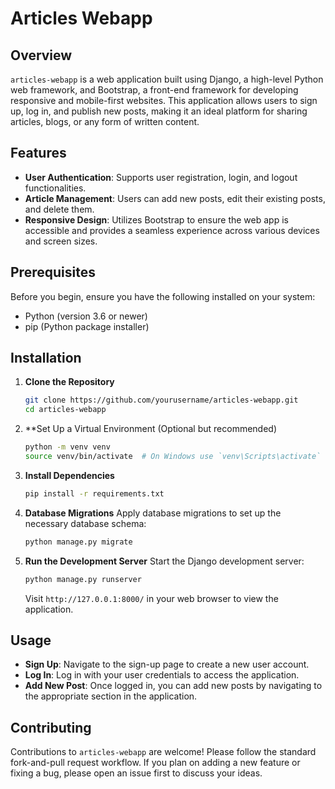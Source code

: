 # Articles Webapp

## Overview

`articles-webapp` is a web application built using Django, a high-level Python web framework, and Bootstrap, a front-end framework for developing responsive and mobile-first websites. This application allows users to sign up, log in, and publish new posts, making it an ideal platform for sharing articles, blogs, or any form of written content.

## Features

- **User Authentication**: Supports user registration, login, and logout functionalities.
- **Article Management**: Users can add new posts, edit their existing posts, and delete them.
- **Responsive Design**: Utilizes Bootstrap to ensure the web app is accessible and provides a seamless experience across various devices and screen sizes.

## Prerequisites

Before you begin, ensure you have the following installed on your system:
- Python (version 3.6 or newer)
- pip (Python package installer)

## Installation

1. **Clone the Repository**

   ```bash
   git clone https://github.com/yourusername/articles-webapp.git
   cd articles-webapp
   ```

2. **Set Up a Virtual Environment (Optional but recommended)
    ```bash
    python -m venv venv
    source venv/bin/activate  # On Windows use `venv\Scripts\activate`
    ```

3. **Install Dependencies**
    ```bash
    pip install -r requirements.txt
    ```

4. **Database Migrations**
    Apply database migrations to set up the necessary database schema:
    ```bash
    python manage.py migrate
    ```

5. **Run the Development Server**
    Start the Django development server:
    ```bash
    python manage.py runserver
    ```
   Visit `http://127.0.0.1:8000/` in your web browser to view the application.

## Usage

- **Sign Up**: Navigate to the sign-up page to create a new user account.
- **Log In**: Log in with your user credentials to access the application.
- **Add New Post**: Once logged in, you can add new posts by navigating to the appropriate section in the application.

## Contributing

Contributions to `articles-webapp` are welcome! Please follow the standard fork-and-pull request workflow. If you plan on adding a new feature or fixing a bug, please open an issue first to discuss your ideas.
